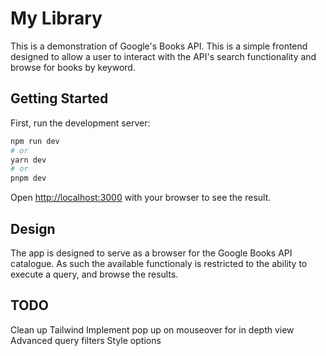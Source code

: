 # My Library
This is a demonstration of Google's Books API. This is a simple frontend designed
to allow a user to interact with the API's search functionality and browse for 
books by keyword.

## Getting Started

First, run the development server:

```bash
npm run dev
# or
yarn dev
# or
pnpm dev
```

Open [http://localhost:3000](http://localhost:3000) with your browser to see the result.

## Design
The app is designed to serve as a browser for the Google Books API catalogue. As
such the available functionaly is restricted to the ability to execute a query, 
and browse the results.

## TODO
Clean up Tailwind
Implement pop up on mouseover for in depth view
Advanced query filters
Style options
